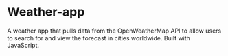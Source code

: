 # Weather-app
A weather app that pulls data from the OpenWeatherMap API to allow users to search for and view the forecast in cities worldwide. Built with JavaScript.
